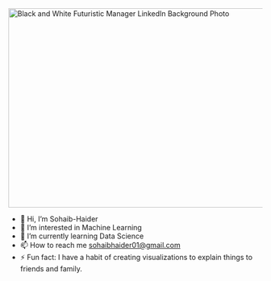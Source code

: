 <img width="1584" height="396" alt="Black and White Futuristic Manager LinkedIn Background Photo" src="https://github.com/user-attachments/assets/bfc78585-311f-437c-9080-22aaa6289131" />


- 👋 Hi, I’m Sohaib-Haider
- 👀 I’m interested in Machine Learning 
- 🌱 I’m currently learning Data Science
- 📫 How to reach me sohaibhaider01@gmail.com
- ⚡ Fun fact: I have a habit of creating visualizations to explain things to friends and family.

